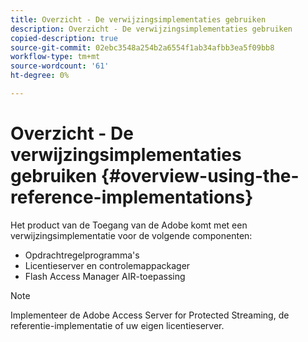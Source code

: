 ```yaml
---
title: Overzicht - De verwijzingsimplementaties gebruiken
description: Overzicht - De verwijzingsimplementaties gebruiken
copied-description: true
source-git-commit: 02ebc3548a254b2a6554f1ab34afbb3ea5f09bb8
workflow-type: tm+mt
source-wordcount: '61'
ht-degree: 0%

---
```


# Overzicht - De verwijzingsimplementaties gebruiken {#overview-using-the-reference-implementations}

Het product van de Toegang van de Adobe komt met een verwijzingsimplementatie voor de volgende componenten:

* Opdrachtregelprogramma&#39;s
* Licentieserver en controlemappackager
* Flash Access Manager AIR-toepassing

>[!NOTE]
>
>Implementeer de Adobe Access Server for Protected Streaming, de referentie-implementatie of uw eigen licentieserver.
